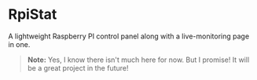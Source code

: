 # RpiStat
A lightweight Raspberry PI control panel along with a live-monitoring page in one.
> **Note:** Yes, I know there isn't much here for now. But I promise! It will be a great project in the future!

